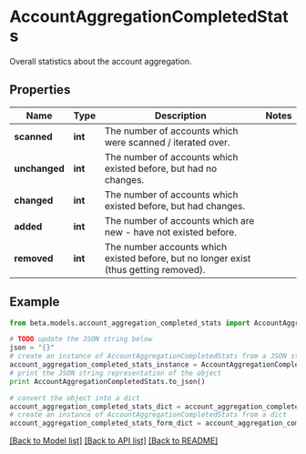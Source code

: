# AccountAggregationCompletedStats

Overall statistics about the account aggregation.

## Properties
Name | Type | Description | Notes
------------ | ------------- | ------------- | -------------
**scanned** | **int** | The number of accounts which were scanned / iterated over. | 
**unchanged** | **int** | The number of accounts which existed before, but had no changes. | 
**changed** | **int** | The number of accounts which existed before, but had changes. | 
**added** | **int** | The number of accounts which are new - have not existed before. | 
**removed** | **int** | The number accounts which existed before, but no longer exist (thus getting removed). | 

## Example

```python
from beta.models.account_aggregation_completed_stats import AccountAggregationCompletedStats

# TODO update the JSON string below
json = "{}"
# create an instance of AccountAggregationCompletedStats from a JSON string
account_aggregation_completed_stats_instance = AccountAggregationCompletedStats.from_json(json)
# print the JSON string representation of the object
print AccountAggregationCompletedStats.to_json()

# convert the object into a dict
account_aggregation_completed_stats_dict = account_aggregation_completed_stats_instance.to_dict()
# create an instance of AccountAggregationCompletedStats from a dict
account_aggregation_completed_stats_form_dict = account_aggregation_completed_stats.from_dict(account_aggregation_completed_stats_dict)
```
[[Back to Model list]](../README.md#documentation-for-models) [[Back to API list]](../README.md#documentation-for-api-endpoints) [[Back to README]](../README.md)


